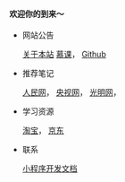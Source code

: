 #### 欢迎你的到来～

- 网站公告

  [关于本站](Notice/1)
  [慕课](http://www.imooc.com)，
  [Github](http://www.github.com)

- 推荐笔记

  [人民网](http://www.people.com.cn/)，
  [央视网](http://www.cctv.com/)，
  [光明网](http://www.gmw.cn/)，

- 学习资源

  [淘宝](http://www.taobao.com)，
  [京东](http://www.jd.com)

- 联系

  [小程序开发文档](https://developers.weixin.qq.com/miniprogram/dev/framework/)

